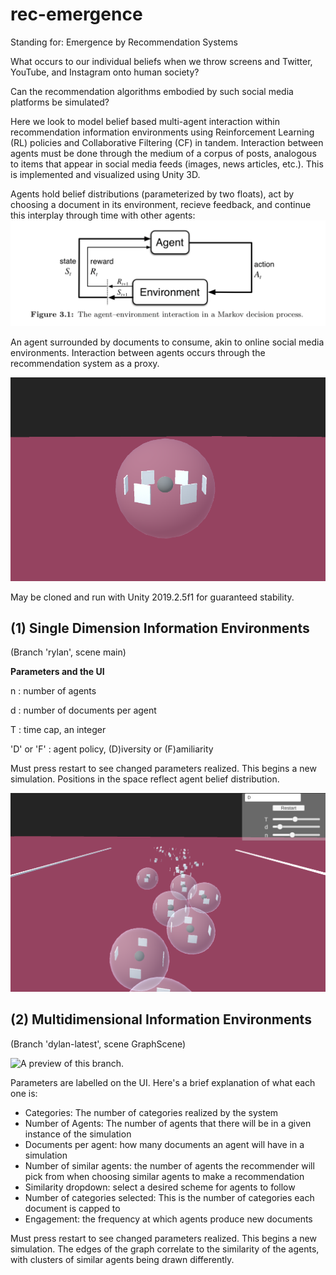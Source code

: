 # rec-emergence
Standing for: Emergence by Recommendation Systems

What occurs to our individual beliefs when we throw screens and Twitter, YouTube, and Instagram onto human society? 

Can the recommendation algorithms embodied by such social media platforms be simulated? 

Here we look to model belief based multi-agent interaction within recommendation information environments using Reinforcement Learning (RL) policies and Collaborative Filtering (CF) in tandem. Interaction between agents must be done through the medium of a corpus of posts, analogous to items that appear in social media feeds (images, news articles, etc.). This is implemented and visualized using Unity 3D. 


Agents hold belief distributions (parameterized by two floats), act by choosing a document in its environment, recieve feedback, and continue this interplay through time with other agents: 
![MDP](mdp.PNG)

An agent surrounded by documents to consume, akin to online social media environments. Interaction between agents occurs through the recommendation system as a proxy.

![Agent](AgentSide.PNG)

May be cloned and run with Unity 2019.2.5f1 for guaranteed stability.

## (1) Single Dimension Information Environments
(Branch 'rylan', scene main)

**Parameters and the UI**

n :  number of agents

d :  number of documents per agent 

T :  time cap, an integer

'D' or 'F' : agent policy, (D)iversity or (F)amiliarity

Must press restart to see changed parameters realized. This begins a new simulation. Positions in the space reflect agent belief distribution.

![UI](ui.PNG)



## (2) Multidimensional Information Environments
(Branch 'dylan-latest', scene GraphScene)

![A preview of this branch.](https://i.imgur.com/sOs8HMa.gif)

Parameters are labelled on the UI. Here's a brief explanation of what each one is: 

- Categories: The number of categories realized by the system
- Number of Agents: The number of agents that there will be in a given instance of the simulation
- Documents per agent: how many documents an agent will have in a simulation
- Number of similar agents: the number of agents the recommender will pick from when choosing similar agents to make a recommendation
- Similarity dropdown: select a desired scheme for agents to follow
- Number of categories selected: This is the number of categories each document is capped to
- Engagement: the frequency at which agents produce new documents

Must press restart to see changed parameters realized. This begins a new simulation. The edges of the graph correlate to the similarity of the agents, with  clusters of similar agents being drawn differently. 

